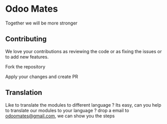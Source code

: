 # Odoo Mates

Together we will be more stronger


## Contributing
We love your contributions as reviewing the code or as fixing the issues or to add new features.

Fork the repository

Apply your changes and create PR

## Translation
Like to translate the modules to different language ? Its easy, can you help to translate our modules to your language ? drop a email to odoomates@gmail.com, we can show you the steps
